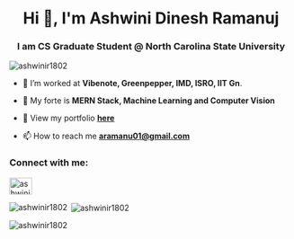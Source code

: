 <h1 align="center">Hi 👋, I'm Ashwini Dinesh Ramanuj</h1>
<h3 align="center">I am CS Graduate Student @ North Carolina State University</h3>

<p align="left"> <img src="https://komarev.com/ghpvc/?username=ashwinir1802&label=Profile%20views&color=0e75b6&style=flat" alt="ashwinir1802" /> </p>

- 🔭 I’m worked at **Vibenote, Greenpepper, IMD, ISRO, IIT Gn**.

- 🌱 My forte is **MERN Stack, Machine Learning and Computer Vision**

- 👜 View my portfolio **[here](https://charm-pomelo-f50.notion.site/Hey-I-m-Ashwini-b4e8fa8c35f240faabd6e6d364fcb10b?pvs=25)**

- 📫 How to reach me **aramanu01@gmail.com**

<h3 align="left">Connect with me:</h3>
<p align="left">
<a href="https://linkedin.com/in/ashwini-ramanuj" target="blank"><img align="center" src="https://raw.githubusercontent.com/rahuldkjain/github-profile-readme-generator/master/src/images/icons/Social/linked-in-alt.svg" alt="ashwini-ramanuj" height="30" width="40" /></a>
</p>

<p><img align="left" src="https://github-readme-stats.vercel.app/api/top-langs?username=ashwinir1802&show_icons=true&locale=en&layout=compact" alt="ashwinir1802" /></p>

<p>&nbsp;<img align="center" src="https://github-readme-stats.vercel.app/api?username=ashwinir1802&show_icons=true&locale=en" alt="ashwinir1802" /></p>

<p><img align="center" src="https://github-readme-streak-stats.herokuapp.com/?user=ashwinir1802&" alt="ashwinir1802" /></p>
